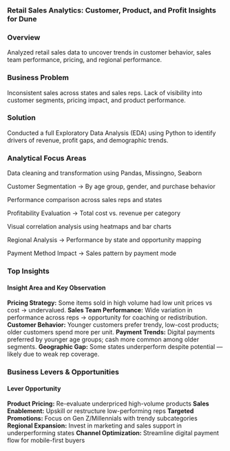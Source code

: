 ### Retail Sales Analytics: Customer, Product, and Profit Insights for Dune

### Overview
Analyzed retail sales data to uncover trends in customer behavior, sales team performance, pricing, and regional performance.

### Business Problem
Inconsistent sales across states and sales reps. Lack of visibility into customer segments, pricing impact, and product performance.

### Solution
Conducted a full Exploratory Data Analysis (EDA) using Python to identify drivers of revenue, profit gaps, and demographic trends.

### Analytical Focus Areas
Data cleaning and transformation using Pandas, Missingno, Seaborn

Customer Segmentation → By age group, gender, and purchase behavior

Performance comparison across sales reps and states

Profitability Evaluation → Total cost vs. revenue per category

Visual correlation analysis using heatmaps and bar charts

Regional Analysis → Performance by state and opportunity mapping

Payment Method Impact → Sales pattern by payment mode

### Top Insights

#### Insight Area and Key Observation
**Pricing Strategy:**	Some items sold in high volume had low unit prices vs cost → undervalued.
**Sales Team Performance:**	Wide variation in performance across reps → opportunity for coaching or redistribution.
**Customer Behavior:**	Younger customers prefer trendy, low-cost products; older customers spend more per unit.
**Payment Trends:**	Digital payments preferred by younger age groups; cash more common among older segments.
**Geographic Gap:**	Some states underperform despite potential — likely due to weak rep coverage.

### Business Levers & Opportunities
 #### Lever	Opportunity
**Product Pricing:**	Re-evaluate underpriced high-volume products
**Sales Enablement:**	Upskill or restructure low-performing reps
**Targeted Promotions:**	Focus on Gen Z/Millennials with trendy subcategories
**Regional Expansion:**	Invest in marketing and sales support in underperforming states
**Channel Optimization:**	Streamline digital payment flow for mobile-first buyers
